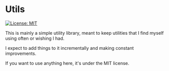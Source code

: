 # Utils

[![License: MIT](https://img.shields.io/badge/License-MIT-yellow.svg)](https://opensource.org/licenses/MIT)

This is mainly a simple utility library, meant to keep utilities that I find myself using often or
wishing I had.

I expect to add things to it incrementally and making constant improvements.

If you want to use anything here, it's under the MIT license. 

